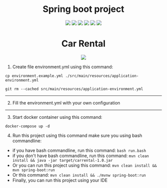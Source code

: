 <h1 align="center">Spring boot project</h1>
<div id="badge" align="center">
  <!-- logo spring boot -->
  <img src="https://res.cloudinary.com/practicaldev/image/fetch/s--zrUJwvgZ--/c_imagga_scale,f_auto,fl_progressive,h_900,q_auto,w_1600/https://dev-to-uploads.s3.amazonaws.com/uploads/articles/bupbqc9fctvw4j7r14it.png">
  <!-- image of spring boot -->
  <img src="https://img.shields.io/badge/Spring%20Boot-2.4.5-brightgreen">
  <!-- image of java -->
  <img src="https://img.shields.io/badge/Java-11-red">
  <!-- image of maven -->
  <img src="https://img.shields.io/badge/Maven-3.8.1-blue">
  <!-- image of docker -->
  <img src="https://img.shields.io/badge/Docker-20.10.6-blue">
  <!-- image of docker-compose -->
  <img src="https://img.shields.io/badge/Docker%20Compose-1.29.1-blue">
</div>
<h1 align="center">Car Rental</h1>
<div align="center">
  <img src="https://media0.giphy.com/media/26BRrcK4dXrxl817q/giphy.gif">
</div>

1. Create file environment.yml using this command:

```
cp environment.example.yml ./src/main/resources/application-environment.yml
```

```
git rm --cached src/main/resources/application-environment.yml
```

---

2. Fill the environment.yml with your own configuration

---

3. Start docker container using this command:

```
docker-compose up -d
```

4. Run this project using this command make sure you using bash commandline:

- if you have bash commandline, run this command:
  `bash run.bash`
- if you don't have bash commandline, run this command:
  `mvn clean install && java -jar target/carrental-1.0.jar`
- Or you can run this project using this command:
  `mvn clean install && mvn spring-boot:run`
- Or this command:
  `mvn clean install && ./mvnw spring-boot:run`
- Finally, you can run this project using your IDE
